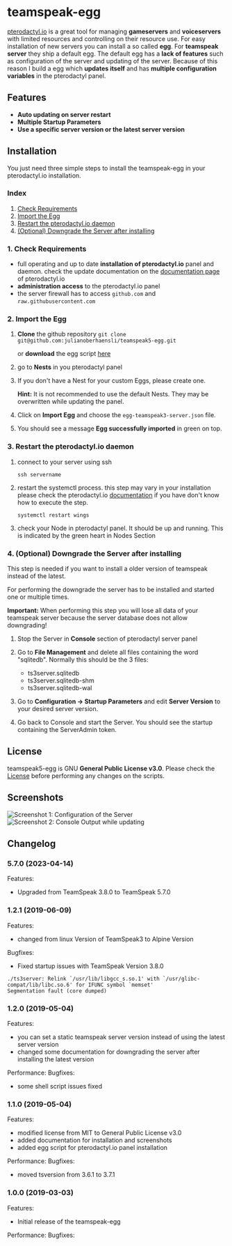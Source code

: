 # teamspeak-egg

[pterodactyl.io](https://pterodactyl.io/) is a great tool for managing **gameservers** and **voiceservers** with limited resources and controlling on their resource use. For easy installation of new servers you can install a so called **egg**. For **teamspeak server** they ship a default egg. The default egg has a **lack of features** such as configuration of the server and updating of the server. Because of this reason I build a egg which **updates itself** and has **multiple configuration variables** in the pterodactyl panel.

## Features

- **Auto updating on server restart**
- **Multiple Startup Parameters**
- **Use a specific server version or the latest server version**

## Installation

You just need three simple steps to install the teamspeak-egg in your pterodactyl.io installation.

### Index

1. [Check Requirements](#require)
2. [Import the Egg](#egg)
3. [Restart the pterodactyl.io daemon](#restart)
4. [(Optional) Downgrade the Server after installing](#downgrade)

### <a name="require"></a> 1. Check Requirements

- full operating and up to date **installation of pterodactyl.io** panel and daemon.
check the update documentation on the [documentation page](https://pterodactyl.io/panel/upgrading.html) of pterodactyl.io
- **administration access** to the pterodactyl.io panel
- the server firewall has to access `github.com` and `raw.githubusercontent.com`

### <a name="egg"></a> 2. Import the Egg

1. **Clone** the github repository `git clone git@github.com:julianoberhaensli/teamspeak5-egg.git`

    or **download** the egg script [here](https://raw.githubusercontent.com/julianoberhaensli/teamspeak5-egg/master/egg-teamspeak5-server.json)
1. go to **Nests** in you pterodactyl panel
1. If you don't have a Nest for your custom Eggs, please create one.

    **Hint:** It is not recommended to use the default Nests. They may be overwritten while updating the panel.
1. Click on **Import Egg** and choose the `egg-teamspeak3-server.json` file.
1. You should see a message **Egg successfully imported** in green on top.

### <a name="restart"></a> 3. Restart the pterodactyl.io daemon

1. connect to your server using ssh

    `ssh servername`

2. restart the systemctl process. this step may vary in your installation please check the pterodactyl.io  [documentation](https://pterodactyl.io/panel/upgrading.html) if you have don't know how to execute the step.

    `systemctl restart wings`

3. check your Node in pterodactyl panel. It should be up and running. This is indicated by the green heart in Nodes Section

### <a name="downgrade"></a> 4. (Optional) Downgrade the Server after installing

This step is needed if you want to install a older version of teamspeak instead of the latest.

For performing the downgrade the server has to be installed and started one or multiple times.

**Important:** When performing this step you will lose all data of your teamspeak server because the server database does not allow downgrading!

1. Stop the Server in **Console** section of pterodactyl server panel

1. Go to **File Management** and delete all files containing the word "sqlitedb". Normally this should be the 3 files:
    - ts3server.sqlitedb
    - ts3server.sqlitedb-shm
    - ts3server.sqlitedb-wal

1. Go to **Configuration -> Startup Parameters** and edit **Server Version** to your desired server version.

1. Go back to Console and start the Server. You should see the startup containing the ServerAdmin token.

## License

teamspeak5-egg is GNU **General Public License v3.0**. Please check the [License](https://github.com/julianoberhaensli/teamspeak5-egg/blob/master/LICENSE) before performing any changes on the scripts.

## Screenshots

![Screenshot 1: Configuration of the Server](https://i.imgur.com/tADiDOw.png)
![Screenshot 2: Console Output while updating](https://i.imgur.com/A0hTmMN.png)

## Changelog

### 5.7.0 (2023-04-14)

Features:
- Upgraded from TeamSpeak 3.8.0 to TeamSpeak 5.7.0

### 1.2.1 (2019-06-09)

Features:
- changed from linux Version of TeamSpeak3 to Alpine Version

Bugfixes:
- Fixed startup issues with TeamSpeak Version 3.8.0
```
./ts3server: Relink `/usr/lib/libgcc_s.so.1' with `/usr/glibc-compat/lib/libc.so.6' for IFUNC symbol `memset'
Segmentation fault (core dumped)
```

### 1.2.0 (2019-05-04)

Features:
- you can set a static teamspeak server version instead of using the latest server version
- changed some documentation for downgrading the server after installing the latest version

Performance:
Bugfixes:
- some shell script issues fixed

### 1.1.0 (2019-05-04)

Features:
- modified license from MIT to General Public License v3.0
- added documentation for installation and screenshots
- added egg script for pterodactyl.io panel installation

Performance:
Bugfixes:
- moved tsversion from 3.6.1 to 3.7.1

### 1.0.0 (2019-03-03)

Features:
- Initial release of the teamspeak-egg

Performance:
Bugfixes:
